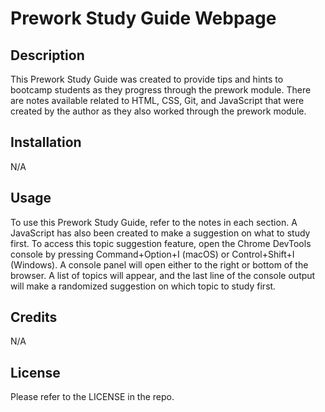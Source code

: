 # Prework Study Guide Webpage

## Description

This Prework Study Guide was created to provide tips and hints to bootcamp students as they progress through the prework module.  There are notes available related to HTML, CSS, Git, and JavaScript that were created by the author as they also worked through the prework module. 


## Installation

N/A


## Usage

To use this Prework Study Guide, refer to the notes in each section.  A JavaScript has also been created to make a suggestion on what to study first.  To access this topic suggestion feature, open the Chrome DevTools console by pressing Command+Option+I (macOS) or Control+Shift+I (Windows).  A console panel will open either to the right or bottom of the browser. A list of topics will appear, and the last line of the console output will make a randomized suggestion on which topic to study first. 


## Credits

N/A


## License

Please refer to the LICENSE in the repo.
